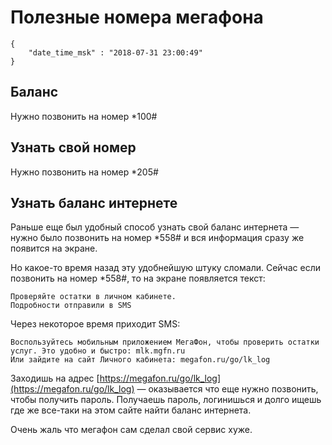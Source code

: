 # Полезные номера мегафона

```
{
    "date_time_msk" : "2018-07-31 23:00:49"
}
```

## Баланс

Нужно позвонить на номер *100#

## Узнать свой номер

Нужно позвонить на номер *205#

## Узнать баланс интернете

Раньше еще был удобный способ узнать свой баланс интернета — нужно было позвонить
на номер *558# и вся информация сразу же появится на экране.

Но какое-то время назад эту удобнейшую штуку сломали. Сейчас если позвонить на номер
*558#, то на экране появляется текст:

    Проверяйте остатки в личном кабинете.
    Подробности отправили в SMS

Через некоторое время приходит SMS:

    Воспользуйтесь мобильным приложением МегаФон, чтобы проверить остатки услуг. Это удобно и быстро: mlk.mgfn.ru
    Или зайдите на сайт Личного кабинета: megafon.ru/go/lk_log

Заходишь на адрес [https://megafon.ru/go/lk_log](https://megafon.ru/go/lk_log) — оказывается
что еще нужно позвонить, чтобы получить пароль. Получаешь пароль, логинишься и долго ищешь где же
все-таки на этом сайте найти баланс интернета.

Очень жаль что мегафон сам сделал свой сервис хуже.
